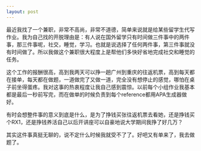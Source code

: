 ```yaml
---
layout: post
---
```

最近我找了一个兼职，非常不高尚，非常不道德，简单来说就是给某些留学生代写作业。我为自己找的开脱理由是：有人说在国外留学只有时间做三件事中的两件事，那三件事呢，社交，睡觉，学习。也就是说选择了任何两件事，第三件事就没有时间做了。所以我做这个兼职很大程度上是帮他们多快好省地完成社交和睡觉的任务。

这个工作的报酬很高，高到我两天可以挣一趟广州到重庆的往返机票，高到每天都在接单，每天都在做题，一道做完了又做一道，完全没有想停止的感觉，哪怕在桌子前坐得蛋疼。我对这事的热衷程度让我自己感到震惊。以前每个小组作业我基本都是最后一秒前写完，而在做单的时候负责到每个reference都用APA生成器做好。

有时会想整件事的意义到底是什么，是为了挣钱买张往返机票去看她，还是挣钱买个RX1，还是挣钱养活自己以后开讲座可以自豪地说大学期间我挣了好几万？

其实这件事真挺无聊的，说不定什么时候我就受不了了。好吧又有单来了，我去做题了。